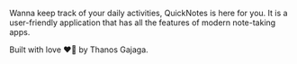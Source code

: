 Wanna keep track of your daily activities, QuickNotes is here for you.
It is a user-friendly application that has all the features of modern
note-taking apps.

Built with love ❤️💖 by Thanos Gajaga.
